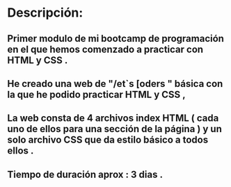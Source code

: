 # Descripción:
## Primer modulo de mi bootcamp de programación en el que hemos comenzado a practicar con HTML y CSS .
## He creado una web de "/et`s [oders " básica con la que he podido practicar HTML y CSS , 
## La web consta de 4 archivos index HTML ( cada uno de ellos para una sección de la página ) y un solo archivo CSS que da estilo básico a todos ellos . 
## Tiempo de duración aprox : 3 dias .
